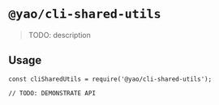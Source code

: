 # `@yao/cli-shared-utils`

> TODO: description

## Usage

```
const cliSharedUtils = require('@yao/cli-shared-utils');

// TODO: DEMONSTRATE API
```
